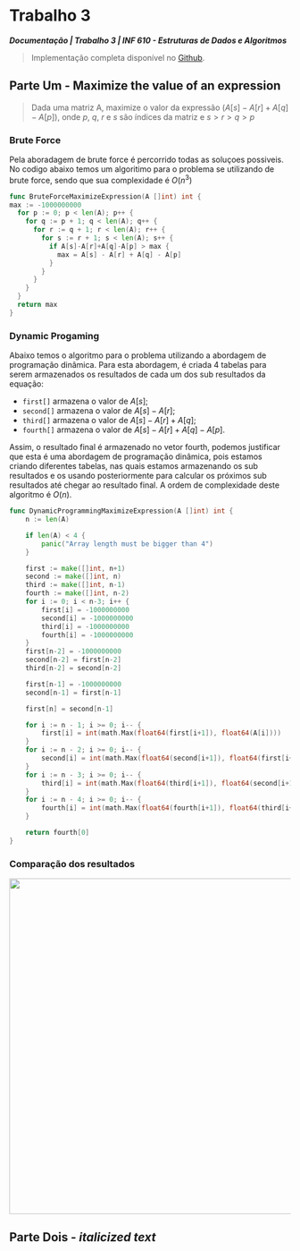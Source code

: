 # Trabalho 3
***Documentação | Trabalho 3 | INF 610 - Estruturas de Dados e Algoritmos***
> Implementação completa disponível no [Github](https://github.com/gfviegas/levenshtein_and_mps).

## Parte Um - Maximize the value of an expression
> Dada uma matriz A, maximize o valor da expressão $(A[s] - A[r] + A[q] - A[p])$, onde $p$, $q$, $r$ e $s$ são índices da matriz e $s > r > q > p$

### Brute Force

Pela aboradagem de brute force é percorrido todas as soluçoes possiveis. No codigo abaixo temos um algoritimo para o problema se utilizando de brute force, sendo que sua complexidade é $O(n^3)$

```go
func BruteForceMaximizeExpression(A []int) int {
max := -1000000000
  for p := 0; p < len(A); p++ {
    for q := p + 1; q < len(A); q++ {
      for r := q + 1; r < len(A); r++ {
        for s := r + 1; s < len(A); s++ {
          if A[s]-A[r]+A[q]-A[p] > max {
            max = A[s] - A[r] + A[q] - A[p]
          }
        }
      }
    }
  }
  return max
}
```

### Dynamic Progaming

Abaixo temos o algoritmo para o problema utilizando a abordagem de programação dinâmica. Para esta abordagem, é criada 4 tabelas para serem armazenados os resultados de cada um dos sub resultados da equação:

* `first[]` armazena o valor de $A[s]$;
* `second[]` armazena o valor de $A[s] - A[r]$;
* `third[]` armazena o valor de $A[s] - A[r] + A[q]$;
* `fourth[]` armazena o valor de $A[s] - A[r] + A[q] - A[p]$.

Assim, o resultado final é armazenado no vetor fourth, podemos justificar que esta é uma abordagem de programação dinâmica, pois estamos criando diferentes tabelas, nas quais estamos armazenando os sub resultados e os usando posteriormente para calcular os próximos sub resultados até chegar ao resultado final. A ordem de complexidade deste algoritmo é $O(n)$.

```go
func DynamicProgrammingMaximizeExpression(A []int) int {
	n := len(A)

	if len(A) < 4 {
		panic("Array length must be bigger than 4")
	}

	first := make([]int, n+1)
	second := make([]int, n)
	third := make([]int, n-1)
	fourth := make([]int, n-2)
	for i := 0; i < n-3; i++ {
		first[i] = -1000000000
		second[i] = -1000000000
		third[i] = -1000000000
		fourth[i] = -1000000000
	}
	first[n-2] = -1000000000
	second[n-2] = first[n-2]
	third[n-2] = second[n-2]

	first[n-1] = -1000000000
	second[n-1] = first[n-1]

	first[n] = second[n-1]

	for i := n - 1; i >= 0; i-- {
		first[i] = int(math.Max(float64(first[i+1]), float64(A[i])))
	}
	for i := n - 2; i >= 0; i-- {
		second[i] = int(math.Max(float64(second[i+1]), float64(first[i+1]-A[i])))
	}
	for i := n - 3; i >= 0; i-- {
		third[i] = int(math.Max(float64(third[i+1]), float64(second[i+1]+A[i])))
	}
	for i := n - 4; i >= 0; i-- {
		fourth[i] = int(math.Max(float64(fourth[i+1]), float64(third[i+1]-A[i])))
	}

	return fourth[0]
}
```

### Comparação dos resultados

<img src="./Gráfico de complexidade.png" width="600">


## Parte Dois - *italicized text*